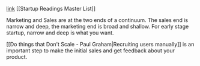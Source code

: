 [link](https://www.wsj.com/articles/BL-232B-2715)
[[Startup Readings Master List]]

Marketing and Sales are at the two ends of a continuum.
	The sales end is narrow and deep, the marketing end is broad and shallow.
For early stage startup, narrow and deep is what you want.

[[Do things that Don’t Scale - Paul Graham|Recruiting users manually]] is an important step to make the initial sales and get feedback about your product.


